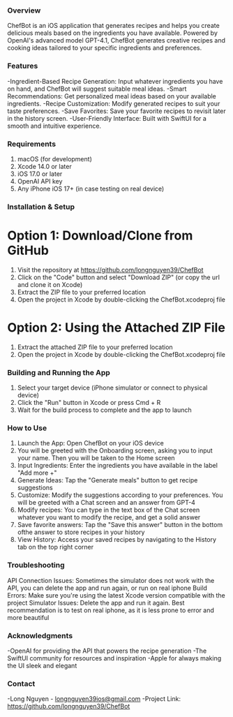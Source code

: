 ### Overview
  ChefBot is an iOS application that generates recipes and helps you create delicious meals based on the ingredients you have available. Powered by OpenAI's advanced model GPT-4.1, ChefBot generates creative recipes and cooking ideas tailored to your specific ingredients and preferences.


### Features
  -Ingredient-Based Recipe Generation: Input whatever ingredients you have on hand, and ChefBot will suggest suitable meal ideas.
  -Smart Recommendations: Get personalized meal ideas based on your available ingredients.
  -Recipe Customization: Modify generated recipes to suit your taste preferences.
  -Save Favorites: Save your favorite recipes to revisit later in the history screen.
  -User-Friendly Interface: Built with SwiftUI for a smooth and intuitive experience.


### Requirements
1. macOS (for development)
2. Xcode 14.0 or later
3. iOS 17.0 or later
4. OpenAI API key
5. Any iPhone iOS 17+ (in case testing on real device)

### Installation & Setup
  # Option 1: Download/Clone from GitHub
  1. Visit the repository at https://github.com/longnguyen39/ChefBot
  2. Click on the "Code" button and select "Download ZIP" (or copy the url and clone it on Xcode)
  3. Extract the ZIP file to your preferred location
  4. Open the project in Xcode by double-clicking the ChefBot.xcodeproj file

  # Option 2: Using the Attached ZIP File
  1. Extract the attached ZIP file to your preferred location
  2. Open the project in Xcode by double-clicking the ChefBot.xcodeproj file


### Building and Running the App
1. Select your target device (iPhone simulator or connect to physical device)
2. Click the "Run" button in Xcode or press Cmd + R
3. Wait for the build process to complete and the app to launch


### How to Use
1. Launch the App: Open ChefBot on your iOS device
2. You will be greeted with the Onboarding screen, asking you to input your name. Then you will be taken to the Home screen
3. Input Ingredients: Enter the ingredients you have available in the label "Add more +"
4. Generate Ideas: Tap the "Generate meals" button to get recipe suggestions
5. Customize: Modify the suggestions according to your preferences. You will be greeted with a Chat screen and an answer from GPT-4
6. Modify recipes: You can type in the text box of the Chat screen whatever you want to modify the recipe, and get a solid answer
7. Save favorite answers: Tap the "Save this answer" button in the bottom ofthe answer to store recipes in your history
8. View History: Access your saved recipes by navigating to the History tab on the top right corner

### Troubleshooting

API Connection Issues: Sometimes the simulator does not work with the API, you can delete the app and run again, or run on real iphone
Build Errors: Make sure you're using the latest Xcode version compatible with the project
Simulator Issues: Delete the app and run it again. Best recommendation is to test on real iphone, as it is less prone to error and more beautiful


### Acknowledgments
  -OpenAI for providing the API that powers the recipe generation
  -The SwiftUI community for resources and inspiration
  -Apple for always making the UI sleek and elegant

### Contact
  -Long Nguyen - longnguyen39ios@gmail.com
  -Project Link: https://github.com/longnguyen39/ChefBot
